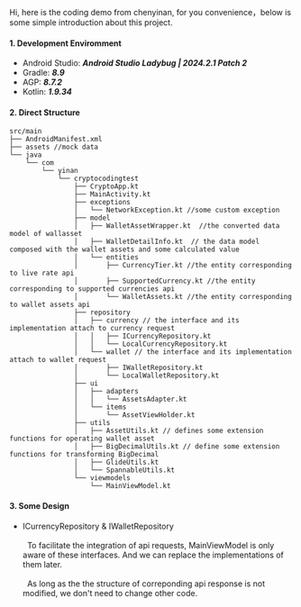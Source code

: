 Hi, here is the coding demo from chenyinan, for you convenience，below is some simple introduction about this project.

#### 1. Development Enviromment

- Android Studio: **_Android Studio Ladybug | 2024.2.1 Patch 2_**
- Gradle: **_8.9_**
- AGP: **_8.7.2_**
- Kotlin: **_1.9.34_**

#### 2. Direct Structure

```plain
src/main
├── AndroidManifest.xml
├── assets //mock data
└── java
    └── com
        └── yinan
            └── cryptocodingtest
                ├── CryptoApp.kt
                ├── MainActivity.kt
                ├── exceptions
                │   └── NetworkException.kt //some custom exception
                ├── model
                │   ├── WalletAssetWrapper.kt  //the converted data model of wallasset
                │   ├── WalletDetailInfo.kt  // the data model composed with the wallet assets and some calculated value
                │   └── entities
                │       ├── CurrencyTier.kt //the entity corresponding to live rate api
                │       ├── SupportedCurrency.kt //the entity corresponding to supported currencies api
                │       └── WalletAssets.kt //the entity corresponding to wallet assets api
                ├── repository
                │   ├── currency // the interface and its implementation attach to currency request
                │   │   ├── ICurrencyRepository.kt
                │   │   └── LocalCurrencyRepository.kt
                │   └── wallet // the interface and its implementation attach to wallet request
                │       ├── IWalletRepository.kt
                │       └── LocalWalletRepository.kt
                ├── ui
                │   ├── adapters
                │   │   └── AssetsAdapter.kt
                │   └── items
                │       └── AssetViewHolder.kt
                ├── utils
                │   ├── AssetUtils.kt // defines some extension functions for operating wallet asset
                │   ├── BigDecimalUtils.kt // define some extension functions for transforming BigDecimal
                │   ├── GlideUtils.kt
                │   └── SpannableUtils.kt
                └── viewmodels
                    └── MainViewModel.kt
```

#### 3. Some Design<br/>

- ICurrencyRepository & IWalletRepository<br/><br/>
  &nbsp;&nbsp;To facilitate the integration of api requests, MainViewModel is only aware of these interfaces. And we can replace the implementations of them later. <br/><br/>
  &nbsp;&nbsp;As long as the the structure of correponding api response is not modified, we don't need to change other code.
